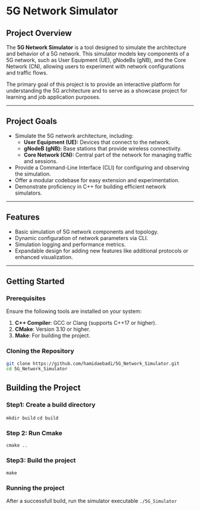# **5G Network Simulator**

## **Project Overview**
The **5G Network Simulator** is a tool designed to simulate the architecture and behavior of a 5G network. This simulator models key components of a 5G network, such as User Equipment (UE), gNodeBs (gNB), and the Core Network (CN), allowing users to experiment with network configurations and traffic flows.

The primary goal of this project is to provide an interactive platform for understanding the 5G architecture and to serve as a showcase project for learning and job application purposes.

---

## **Project Goals**
- Simulate the 5G network architecture, including:
  - **User Equipment (UE):** Devices that connect to the network.
  - **gNodeB (gNB):** Base stations that provide wireless connectivity.
  - **Core Network (CN):** Central part of the network for managing traffic and sessions.
- Provide a Command-Line Interface (CLI) for configuring and observing the simulation.
- Offer a modular codebase for easy extension and experimentation.
- Demonstrate proficiency in C++ for building efficient network simulators.

---

## **Features**
- Basic simulation of 5G network components and topology.
- Dynamic configuration of network parameters via CLI.
- Simulation logging and performance metrics.
- Expandable design for adding new features like additional protocols or enhanced visualization.

---

## **Getting Started**

### **Prerequisites**
Ensure the following tools are installed on your system:
1. **C++ Compiler**: GCC or Clang (supports C++17 or higher).
2. **CMake**: Version 3.10 or higher.
3. **Make**: For building the project.

### **Cloning the Repository**
```bash
git clone https://github.com/hamidaebadi/5G_Network_Simulator.git
cd 5G_Network_Simulator
```

## **Building the Project**

### **Step1: Create a build directory**

`mkdir build`
`cd build`

### **Step 2: Run Cmake**
`cmake ..`

### Step3: Build the project
`make`


### Running the project
After a successfull build, run the simulator executable
`./5G_Simulator`

